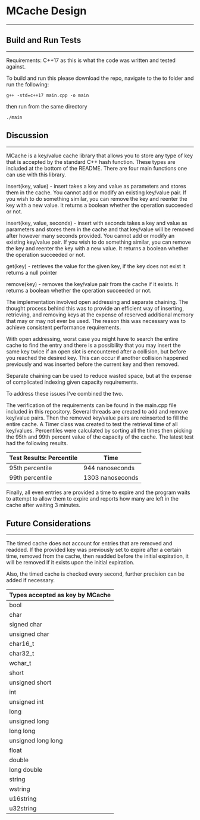 # MCache Design

-----------

## Build and Run Tests

----------

Requirements: C++17 as this is what the code was written and tested against.

To build and run this please download the repo, navigate to the to folder and run the following:

`g++ -std=c++17 main.cpp -o main ` 

then run from the same directory

`./main`

## Discussion

----------

MCache is a key/value cache library that allows you to store any type of key that is accepted by the standard C++ hash function. These types are included at the bottom of the README. There are four main functions one can use with this library.

insert(key, value) - insert takes a key and value as parameters and stores them in the cache. You cannot add or modify an existing key/value pair. If you wish to do something similar, you can remove the key and reenter the key with a new value. It returns a boolean whether the operation succeeded or not.

insert(key, value, seconds) - insert with seconds takes a key and value as parameters and stores them in the cache and that key/value will be removed after however many seconds provided. You cannot add or modify an existing key/value pair. If you wish to do something similar, you can remove the key and reenter the key with a new value. It returns a boolean whether the operation succeeded or not.

get(key) - retrieves the value for the given key, if the key does not exist it returns a null pointer

remove(key) - removes the key/value pair from the cache if it exists. It returns a boolean whether the operation succeeded or not.

The implementation involved open addressing and separate chaining. The thought process behind this was to provide an efficient way of inserting, retrieving, and removing keys at the expense of reserved additional memory that may or may not ever be used. The reason this was necessary was to achieve consistent performance requirements. 

With open addressing, worst case you might have to search the entire cache to find the entry and there is a possibility that you may insert the same key twice if an open slot is encountered after a collision, but before you reached the desired key. This can occur if another collision happened previously and was inserted before the current key and then removed.

Separate chaining can be used to reduce wasted space, but at the expense of complicated indexing given capacity requirements. 

To address these issues I've combined the two.

The verification of the requirements can be found in the main.cpp file included in this repository. Several threads are created to add and remove key/value pairs. Then the removed key/value pairs are reinserted to fill the entire cache. A Timer class was created to test the retrieval time of all key/values. Percentiles were calculated by sorting all the times then picking the 95th and 99th percent value of the capacity of the cache. The latest test had the following results.

| Test Results: Percentile | Time             |
| ------------------------ | ---------------- |
| 95th percentile          | 944 nanoseconds  |
| 99th percentile          | 1303 nanoseconds |

Finally, all even entries are provided a time to expire and the program waits to attempt to allow them to expire and reports how many are left in the cache after waiting 3 minutes.

## Future Considerations

---------

The timed cache does not account for entries that are removed and readded. If the provided key was previously set to expire after a certain time, removed from the cache, then readded before the initial expiration, it will be removed if it exists upon the initial expiration. 

Also, the timed cache is checked every second, further precision can be added if necessary.

| Types accepted as key by MCache |
| -------------------- |
| bool               |
| char               |
| signed char        |
| unsigned char      |
| char16_t           |
| char32_t           |
| wchar_t            |
| short              |
| unsigned short     |
| int                |
| unsigned int       |
| long               |
| unsigned long      |
| long long          |
| unsigned long long |
| float              |
| double             |
| long double        |
| string |
| wstring |
| u16string |
| u32string |
